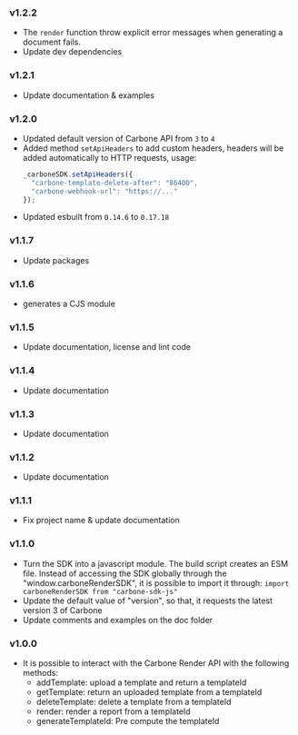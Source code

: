 ### v1.2.2
  - The `render` function throw explicit error messages when generating a document fails.
  - Update dev dependencies


### v1.2.1
  - Update documentation & examples

### v1.2.0
  - Updated default version of Carbone API from `3` to `4`
  - Added method `setApiHeaders` to add custom headers, headers will be added automatically to HTTP requests, usage:
    ```js
    _carboneSDK.setApiHeaders({
      "carbone-template-delete-after": "86400",
      "carbone-webhook-url": "https://..."
    });
    ```
  - Updated esbuilt from `0.14.6` to `0.17.18`

### v1.1.7
  - Update packages

### v1.1.6
  - generates a CJS module

### v1.1.5
  - Update documentation, license and lint code

### v1.1.4
  - Update documentation

### v1.1.3
  - Update documentation

### v1.1.2
  - Update documentation

### v1.1.1
  - Fix project name & update documentation

### v1.1.0
  - Turn the SDK into a javascript module. The build script creates an ESM file. Instead of accessing the SDK globally through the "window.carboneRenderSDK", it is possible to import it through: `import carboneRenderSDK from "carbone-sdk-js"`
  - Update the default value of "version", so that, it requests the latest version 3 of Carbone
  - Update comments and examples on the doc folder

### v1.0.0
  - It is possible to interact with the Carbone Render API with the following methods:
    - addTemplate: upload a template and return a templateId
    - getTemplate: return an uploaded template from a templateId
    - deleteTemplate: delete a template from a templateId
    - render: render a report from a templateId
    - generateTemplateId: Pre compute the templateId